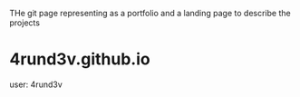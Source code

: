 THe git page representing as a portfolio and a landing page to describe the projects
# 4rund3v.github.io
user: 4rund3v
